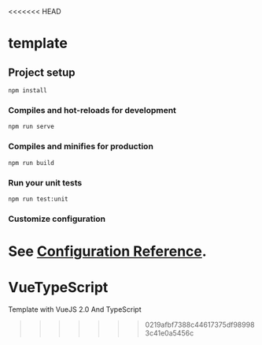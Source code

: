 <<<<<<< HEAD
# template

## Project setup
```
npm install
```

### Compiles and hot-reloads for development
```
npm run serve
```

### Compiles and minifies for production
```
npm run build
```

### Run your unit tests
```
npm run test:unit
```

### Customize configuration
See [Configuration Reference](https://cli.vuejs.org/config/).
=======
# VueTypeScript
Template with VueJS 2.0 And TypeScript
>>>>>>> 0219afbf7388c44617375df989983c41e0a5456c
